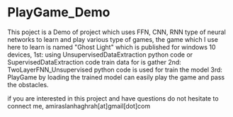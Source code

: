 # PlayGame_Demo

This poject is a Demo of project which uses FFN, CNN, RNN type of neural networks to learn and play various type of games, the game which I use here to learn is named "Ghost Light" which is published for windows 10 devices, 
1st: using UnsupervisedDataExtraction python code or SupervisedDataExtraction code train data for is gather
2nd: TwoLayerFNN_Unsupervised python code is used for train the model
3rd: PlayGame by loading the trained model can easily play the game and pass the obstacles.

if you are interested in this project and have questions do not hesitate to connect me, amiraslanhaghrah[at]gmail[dot]com

